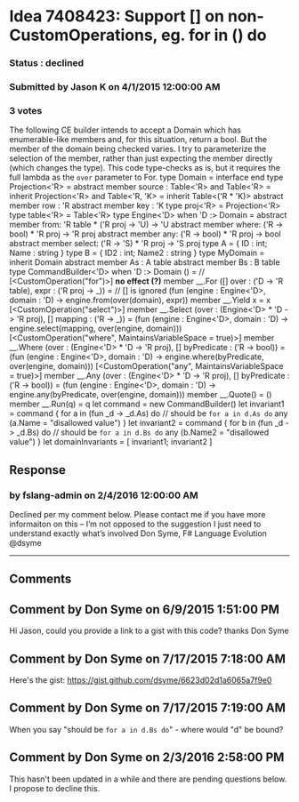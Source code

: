# Idea 7408423: Support [<ProjectionParameter>] on non-CustomOperations, eg. for in () do #

### Status : declined

### Submitted by Jason K on 4/1/2015 12:00:00 AM

### 3 votes

The following CE builder intends to accept a Domain which has enumerable-like members and, for this situation, return a bool. But the member of the domain being checked varies. I try to parameterize the selection of the member, rather than just expecting the member directly (which changes the type).
This code type-checks as is, but it requires the full lambda as the `over` parameter to For.
type Domain = interface end
type Projection<'R> =
abstract member source : Table<'R>
and Table<'R> = inherit Projection<'R>
and Table<'R, 'K> =
inherit Table<('R * 'K)>
abstract member row : 'R
abstract member key : 'K
type proj<'R> = Projection<'R>
type table<'R> = Table<'R>
type Engine<'D> when 'D :> Domain =
abstract member from: 'R table * ('R proj -> 'U) -> 'U
abstract member where: ('R -> bool) * 'R proj -> 'R proj
abstract member any: ('R -> bool) * 'R proj -> bool
abstract member select: ('R -> 'S) * 'R proj -> 'S proj
type A = { ID : int; Name : string }
type B = { ID2 : int; Name2 : string }
type MyDomain =
inherit Domain
abstract member As : A table
abstract member Bs : B table
type CommandBuilder<'D> when 'D :> Domain () =
// [<CustomOperation("for")>] **no effect (?)**
member __.For ([<ProjectionParameter>] over : ('D -> 'R table), expr : ('R proj -> _)) = // [<ProjectionParameter>] is ignored
(fun (engine : Engine<'D>, domain : 'D) -> engine.from(over(domain), expr))
member __.Yield x = x
[<CustomOperation("select")>]
member __.Select (over : (Engine<'D> * 'D -> 'R proj), [<ProjectionParameter>] mapping : ('R -> _)) =
(fun (engine : Engine<'D>, domain : 'D) -> engine.select(mapping, over(engine, domain)))
[<CustomOperation("where", MaintainsVariableSpace = true)>]
member __.Where (over : (Engine<'D> * 'D -> 'R proj), [<ProjectionParameter>] byPredicate : ('R -> bool)) =
(fun (engine : Engine<'D>, domain : 'D) -> engine.where(byPredicate, over(engine, domain)))
[<CustomOperation("any", MaintainsVariableSpace = true)>]
member __.Any (over : (Engine<'D> * 'D -> 'R proj), [<ProjectionParameter>] byPredicate : ('R -> bool)) =
(fun (engine : Engine<'D>, domain : 'D) -> engine.any(byPredicate, over(engine, domain)))
member __.Quote() = ()
member __.Run(q) = q
let command = new CommandBuilder<MyDomain>()
let invariant1 =
command {
for a in (fun _d -> _d.As) do // should be `for a in d.As do`
any (a.Name = "disallowed value")
}
let invariant2 =
command {
for b in (fun _d -> _d.Bs) do // should be `for a in d.Bs do`
any (b.Name2 = "disallowed value")
}
let domainInvariants = [ invariant1; invariant2 ]



## Response 
### by fslang-admin on 2/4/2016 12:00:00 AM

Declined per my comment below. Please contact me if you have more informaiton on this – I’m not opposed to the suggestion I just need to understand exactly what’s involved
Don Syme, F# Language Evolution @dsyme

------------------------
## Comments


## Comment by Don Syme on 6/9/2015 1:51:00 PM
Hi Jason, could you provide a link to a gist with this code? thanks
Don Syme


## Comment by Don Syme on 7/17/2015 7:18:00 AM
Here's the gist: https://gist.github.com/dsyme/6623d02d1a6065a7f9e0


## Comment by Don Syme on 7/17/2015 7:19:00 AM
When you say "should be `for a in d.Bs do`" - where would "d" be bound?


## Comment by Don Syme on 2/3/2016 2:58:00 PM
This hasn't been updated in a while and there are pending questions below. I propose to decline this.

